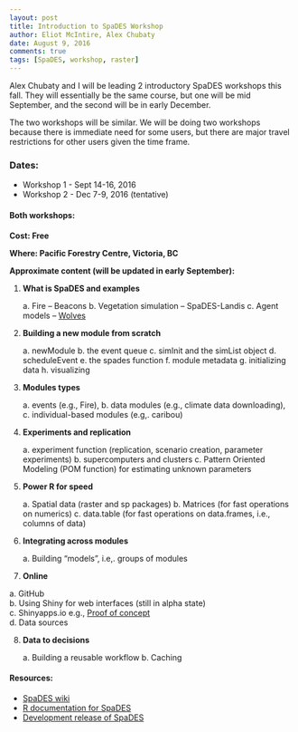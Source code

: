 ```yaml
---
layout: post
title: Introduction to SpaDES Workshop
author: Eliot McIntire, Alex Chubaty
date: August 9, 2016
comments: true
tags: [SpaDES, workshop, raster]
---
```


Alex Chubaty and I will be leading 2 introductory SpaDES workshops this fall. They will essentially be the same course, but one will be mid September, and the second will be in early December. 

The two workshops will be similar. We will be doing two workshops because there is immediate need for some users, but there are major travel restrictions for other users given the time frame.

### Dates: 

- Workshop 1 - Sept 14-16, 2016
- Workshop 2 - Dec 7-9, 2016 (tentative)

#### Both workshops:

**Cost: Free**

**Where: Pacific Forestry Centre, Victoria, BC**

**Approximate content (will be updated in early September):**

1.	**What is SpaDES and examples**

    a.	Fire – Beacons
    b.	Vegetation simulation – SpaDES-Landis
    c.	Agent models – [Wolves](http://htmlpreview.github.io/?https://github.com/PredictiveEcology/SpaDES-modules/blob/master/modules/wolfAlps/wolfAlps.html) 

2.	**Building a new module from scratch**

    a.	newModule 
    b.	the event queue
    c.	simInit and the simList object
    d.	scheduleEvent
    e.	the spades function
    f.	module metadata
    g.	initializing data
    h.	visualizing

3.	**Modules types**

    a. events (e.g., Fire), 
    b. data modules (e.g., climate data downloading), 
    c. individual-based modules (e.g,. caribou)

4.	**Experiments and replication**

    a.	experiment function (replication, scenario creation, parameter experiments)
    b.	supercomputers and clusters
    c.	Pattern Oriented Modeling (POM function) for estimating unknown parameters

5.	**Power R for speed**

    a.	Spatial data (raster and sp packages)
    b.	Matrices  (for fast operations on numerics)
    c.	data.table (for fast operations on data.frames, i.e., columns of data) 

6.	**Integrating across modules**

    a.	Building “models”, i.e,. groups of modules

7.	**Online**

  a.	GitHub  
  b.	Using Shiny for web interfaces (still in alpha state)  
  c.	Shinyapps.io e.g., [Proof of concept](https://spades.shinyapps.io/ForestChange_ProofOfConcept/)  
  d.	Data sources  

8.	**Data to decisions**

    a.	Building a reusable workflow
    b.	Caching
    
#### Resources:

- [SpaDES wiki](https://github.com/PredictiveEcology/SpaDES/wiki)
- [R documentation for SpaDES](http://www.rdocumentation.org/packages/SpaDES/versions/1.2.0)
- [Development release of SpaDES](https://github.com/PredictiveEcology/SpaDES/tree/development)
